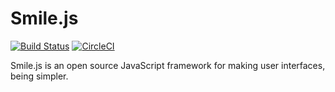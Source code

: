 # Smile.js
[![Build Status](https://travis-ci.org/AfterNetwork-smileycreations-Projects/Smile.js.svg?branch=develop)](https://travis-ci.org/AfterNetwork-smileycreations-Projects/Smile.js) [![CircleCI](https://circleci.com/gh/AfterNetwork-smileycreations-Projects/Smile.js/tree/develop.svg?style=svg)](https://circleci.com/gh/AfterNetwork-smileycreations-Projects/Smile.js/tree/develop)

Smile.js is an open source JavaScript framework for making user interfaces, being simpler.
